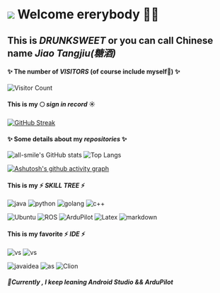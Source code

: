 
# ![](https://img.shields.io/badge/GitHub-100000?style=for-the-badge&logo=github&logoColor=whit) Welcome ererybody 👋🥰
## This is ***DRUNKSWEET*** or you can call Chinese name ***Jiao Tangjiu(糖酒)***


#### ✨ The number of ***VISITORS*** (of course include myself🤔) ✨
![Visitor Count](https://profile-counter.glitch.me/drunksweet/count.svg)

#### This is my 🌕 ***sign in record*** ☀️

[![GitHub Streak](https://streak-stats.demolab.com?user=drunksweet&theme=merko&hide_border=true&border_radius=10&date_format=%5BY.%5Dn.j)](https://git.io/streak-stats)


#### ✨ Some details about my ***repositories*** ✨

![all-smile's GitHub stats](https://github-readme-stats.vercel.app/api?username=drunksweet&show_icons=true&theme=merko)
![Top Langs](https://github-readme-stats.vercel.app/api/top-langs/?username=drunksweet&layout=compact&theme=merko)

[![Ashutosh's github activity graph](https://github-readme-activity-graph.vercel.app/graph?username=drunksweet&theme=merko)](https://github.com/ashutosh00710/github-readme-activity-graph)


#### This is my ⚡ ***SKILL TREE*** ⚡

![java](https://img.shields.io/badge/Java-ED8B00?style=for-the-badge&logo=openjdk&logoColor=white)
![python](https://img.shields.io/badge/Python-3776AB?style=for-the-badge&logo=python&logoColor=white)
![golang](https://img.shields.io/badge/Go-00ADD8?style=for-the-badge&logo=go&logoColor=white)
![c++](https://img.shields.io/badge/C++-0000CD?style=for-the-badge&logo=c++&logoColor=white)

![Ubuntu](https://img.shields.io/badge/Ubuntu-FF4444?style=for-the-badge&logo=ubuntu&logoColor=white)
![ROS](https://img.shields.io/badge/ROS-191970?style=for-the-badge&logo=ros&logoColor=white)
![ArduPilot](https://img.shields.io/badge/ArduPilot-000000?style=for-the-badge&logo=ardupilot&logoColor=white)
![Latex](https://img.shields.io/badge/Latex-20B2AA?style=for-the-badge&logo=latex&logoColor=white)
![markdown](https://img.shields.io/badge/Markdown-000000?style=for-the-badge&logo=markdown&logoColor=white)


#### This is my favorite ⚡ ***IDE*** ⚡
![vs](https://img.shields.io/badge/Visual_Studio-5C2D91?style=for-the-badge&logo=visual%20studio&logoColor=white)
![vs](https://img.shields.io/badge/Visual_Studio_Code-0078D4?style=for-the-badge&logo=visual%20studio%20code&logoColor=white)

![javaidea](https://img.shields.io/badge/IntelliJ_IDEA-000000.svg?style=for-the-badge&logo=intellij-idea&logoColor=White)
![as](https://img.shields.io/badge/Android_Studio-3DDC84?style=for-the-badge&logo=android-studio&logoColor=white)
![Clion](https://img.shields.io/badge/CLion-000000?style=for-the-badge&logo=clion&logoColor=white)

##### 🌱Currently , I keep leaning **Android Studio && ArduPilot**



<!--
**drunksweet/drunksweet** is a ✨ _special_ ✨ repository because its `README.md` (this file) appears on your GitHub profile.

Here are some ideas to get you started:

- 🔭 I’m currently working on ...
- 🌱 I’m currently learning ...
- 👯 I’m looking to collaborate on ...
- 🤔 I’m looking for help with ...
- 💬 Ask me about ...
- 📫 How to reach me: ...
- 😄 Pronouns: ...
- ⚡ Fun fact: ...
- ![](https://starchart.cc/drunksweet/tangjava.svg)
-->
